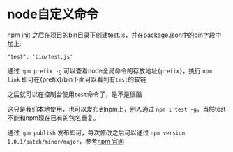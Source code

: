 # node自定义命令

npm init 之后在项目的bin目录下创建test.js，并在package.json中的bin字段中加上:

```
"test": 'bin/test.js'
```

通过 `npm prefix -g` 可以查看node全局命令的存放地址`{prefix}`，执行 `npm link` 即可在{prefix}/bin下面可以看到有`test`的软链

之后就可以在控制台使用`test`命令了，是不是很酷

这只是我们本地使用，也可以发布到npm上，别人通过 `npm i test -g`，当然test不能和npm现在已有的包名重复。

通过 `npm publish` 发布即可，每次修改之后可以通过 `npm version 1.0.1/patch/minor/major`，参考[npm 官网](https://docs.npmjs.com/getting-started/publishing-npm-packages)
